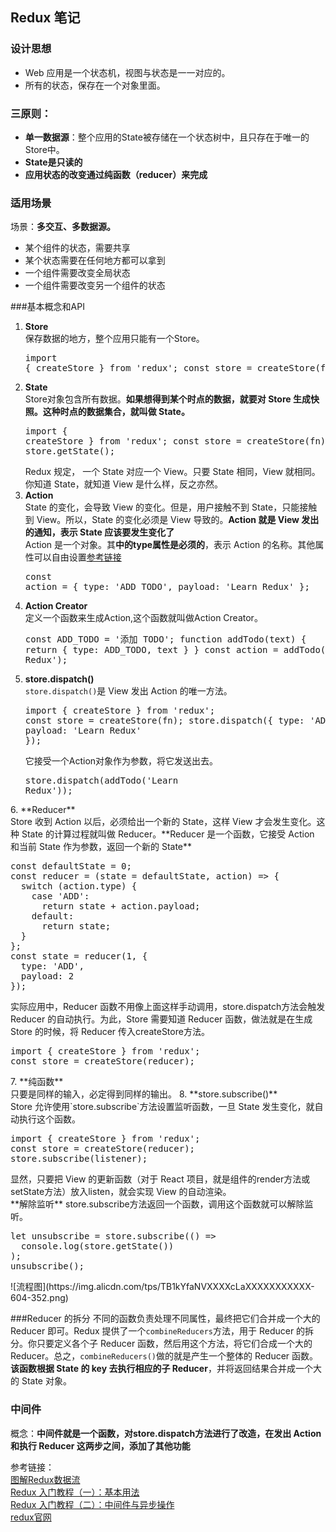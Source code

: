 ## Redux 笔记
### 设计思想
* Web 应用是一个状态机，视图与状态是一一对应的。
* 所有的状态，保存在一个对象里面。

### 三原则：
* **单一数据源**：整个应用的State被存储在一个状态树中，且只存在于唯一的Store中。
* **State是只读的**
* **应用状态的改变通过纯函数（reducer）来完成**

### 适用场景
 场景：**多交互、多数据源。**
 
* 某个组件的状态，需要共享
* 某个状态需要在任何地方都可以拿到
* 一个组件需要改变全局状态
* 一个组件需要改变另一个组件的状态

###基本概念和API
1. **Store**</br>保存数据的地方，整个应用只能有一个Store。<pre>import { createStore } from 'redux';
const store = createStore(fn);</pre>
2. **State**</br>Store对象包含所有数据。**如果想得到某个时点的数据，就要对 Store 生成快照。这种时点的数据集合，就叫做 State。**<pre>import { createStore } from 'redux';
const store = createStore(fn);
const state = store.getState();</pre>
Redux 规定， 一个 State 对应一个 View。只要 State 相同，View 就相同。你知道 State，就知道 View 是什么样，反之亦然。
3. **Action**</br>State 的变化，会导致 View 的变化。但是，用户接触不到 State，只能接触到 View。所以，State 的变化必须是 View 导致的。**Action 就是 View 发出的通知，表示 State 应该要发生变化了**</br>Action 是一个对象。其**中的type属性是必须的**，表示 Action 的名称。其他属性可以自由设置[参考链接](https://github.com/redux-utilities/flux-standard-action)<pre>const action = {
  type: 'ADD_TODO',
  payload: 'Learn Redux'
};</pre>
4. **Action Creator**</br>定义一个函数来生成Action,这个函数就叫做Action Creator。<pre>const ADD_TODO = '添加 TODO';
function addTodo(text) {
	return {
   type: ADD_TODO,
   text
  }
}
const action = addTodo('Learn Redux');</pre>
5. **store.dispatch()**</br>`store.dispatch()`是 View 发出 Action 的唯一方法。<pre>import { createStore } from 'redux';
const store = createStore(fn);
store.dispatch({
  type: 'ADD_TODO',
  payload: 'Learn Redux'
});</pre>它接受一个Action对象作为参数，将它发送出去。<pre>store.dispatch(addTodo('Learn Redux'));
</pre>
6. **Reducer**</br>Store 收到 Action 以后，必须给出一个新的 State，这样 View 才会发生变化。这种 State 的计算过程就叫做 Reducer。**Reducer 是一个函数，它接受 Action 和当前 State 作为参数，返回一个新的 State**<pre>const defaultState = 0;
const reducer = (state = defaultState, action) => {
  switch (action.type) {
    case 'ADD':
      return state + action.payload;
    default: 
      return state;
  }
};
const state = reducer(1, {
  type: 'ADD',
  payload: 2
});</pre>
实际应用中，Reducer 函数不用像上面这样手动调用，store.dispatch方法会触发 Reducer 的自动执行。为此，Store 需要知道 Reducer 函数，做法就是在生成 Store 的时候，将 Reducer 传入createStore方法。<pre>import { createStore } from 'redux';
const store = createStore(reducer);</pre>
7. **纯函数**</br>只要是同样的输入，必定得到同样的输出。
8. **store.subscribe()**</br>Store 允许使用`store.subscribe`方法设置监听函数，一旦 State 发生变化，就自动执行这个函数。<pre>import { createStore } from 'redux';
const store = createStore(reducer);
store.subscribe(listener);
</pre>显然，只要把 View 的更新函数（对于 React 项目，就是组件的render方法或setState方法）放入listen，就会实现 View 的自动渲染。</br>**解除监听** store.subscribe方法返回一个函数，调用这个函数就可以解除监听。<pre>let unsubscribe = store.subscribe(() =>
  console.log(store.getState())
);
unsubscribe();</pre>
![流程图](https://img.alicdn.com/tps/TB1kYfaNVXXXXcLaXXXXXXXXXXX-604-352.png)

###Reducer 的拆分
不同的函数负责处理不同属性，最终把它们合并成一个大的 Reducer 即可。Redux 提供了一个`combineReducers`方法，用于 Reducer 的拆分。你只要定义各个子 Reducer 函数，然后用这个方法，将它们合成一个大的 Reducer。总之，`combineReducers()`做的就是产生一个整体的 Reducer 函数。**该函数根据 State 的 key 去执行相应的子 Reducer**，并将返回结果合并成一个大的 State 对象。

### 中间件
概念：**中间件就是一个函数，对store.dispatch方法进行了改造，在发出 Action 和执行 Reducer 这两步之间，添加了其他功能**

参考链接：
</br>[图解Redux数据流](https://alisec-ued.github.io/2016/11/23/%E5%9B%BE%E8%A7%A3Redux%E6%95%B0%E6%8D%AE%E6%B5%81(%E4%B8%80)/)</br>[Redux 入门教程（一）：基本用法
](http://www.ruanyifeng.com/blog/2016/09/redux_tutorial_part_one_basic_usages.html)</br>[Redux 入门教程（二）：中间件与异步操作
](http://www.ruanyifeng.com/blog/2016/09/redux_tutorial_part_two_async_operations.html)</br>[redux官网](https://redux.js.org/basics/basic-tutorial)

